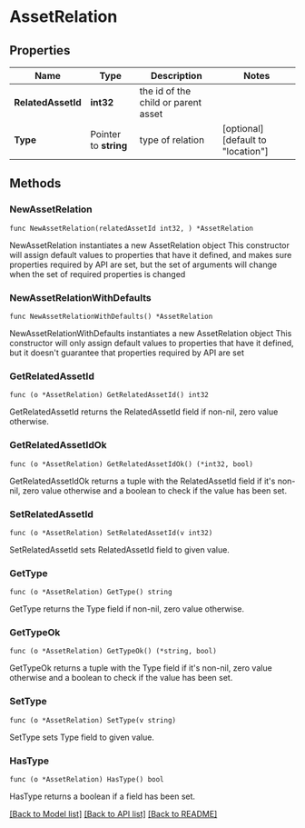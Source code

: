 # AssetRelation

## Properties

Name | Type | Description | Notes
------------ | ------------- | ------------- | -------------
**RelatedAssetId** | **int32** | the id of the child or parent asset | 
**Type** | Pointer to **string** | type of relation | [optional] [default to "location"]

## Methods

### NewAssetRelation

`func NewAssetRelation(relatedAssetId int32, ) *AssetRelation`

NewAssetRelation instantiates a new AssetRelation object
This constructor will assign default values to properties that have it defined,
and makes sure properties required by API are set, but the set of arguments
will change when the set of required properties is changed

### NewAssetRelationWithDefaults

`func NewAssetRelationWithDefaults() *AssetRelation`

NewAssetRelationWithDefaults instantiates a new AssetRelation object
This constructor will only assign default values to properties that have it defined,
but it doesn't guarantee that properties required by API are set

### GetRelatedAssetId

`func (o *AssetRelation) GetRelatedAssetId() int32`

GetRelatedAssetId returns the RelatedAssetId field if non-nil, zero value otherwise.

### GetRelatedAssetIdOk

`func (o *AssetRelation) GetRelatedAssetIdOk() (*int32, bool)`

GetRelatedAssetIdOk returns a tuple with the RelatedAssetId field if it's non-nil, zero value otherwise
and a boolean to check if the value has been set.

### SetRelatedAssetId

`func (o *AssetRelation) SetRelatedAssetId(v int32)`

SetRelatedAssetId sets RelatedAssetId field to given value.


### GetType

`func (o *AssetRelation) GetType() string`

GetType returns the Type field if non-nil, zero value otherwise.

### GetTypeOk

`func (o *AssetRelation) GetTypeOk() (*string, bool)`

GetTypeOk returns a tuple with the Type field if it's non-nil, zero value otherwise
and a boolean to check if the value has been set.

### SetType

`func (o *AssetRelation) SetType(v string)`

SetType sets Type field to given value.

### HasType

`func (o *AssetRelation) HasType() bool`

HasType returns a boolean if a field has been set.


[[Back to Model list]](../README.md#documentation-for-models) [[Back to API list]](../README.md#documentation-for-api-endpoints) [[Back to README]](../README.md)


